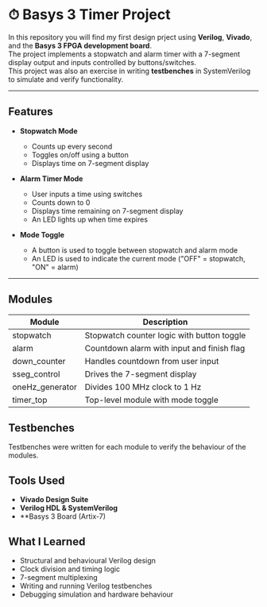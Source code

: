 # ⏱ Basys 3 Timer Project

In this repository you will find my first design prject using **Verilog**, **Vivado**, and the **Basys 3 FPGA development board**.  
The project implements a stopwatch and alarm timer with a 7-segment display output and inputs controlled by buttons/switches.  
This project was also an exercise in writing **testbenches** in SystemVerilog to simulate and verify functionality.

---

## Features

- **Stopwatch Mode**
  - Counts up every second
  - Toggles on/off using a button
  - Displays time on 7-segment display

- **Alarm Timer Mode**
  - User inputs a time using switches
  - Counts down to 0
  - Displays time remaining on 7-segment display
  - An LED lights up when time expires

- **Mode Toggle**
  - A button is used to toggle between stopwatch and alarm mode
  - An LED is used to indicate the current mode ("OFF" = stopwatch, "ON" = alarm)

---

## Modules

| Module          | Description                                |
|-----------------|--------------------------------------------|
| stopwatch       | Stopwatch counter logic with button toggle |
| alarm           | Countdown alarm with input and finish flag |
| down_counter    | Handles countdown from user input          |
| sseg_control    | Drives the 7-segment display               |
| oneHz_generator | Divides 100 MHz clock to 1 Hz              |
| timer_top       | Top-level module with mode toggle          |

## Testbenches 

Testbenches were written for each module to verify the behaviour of the modules.

## Tools Used

- **Vivado Design Suite**
- **Verilog HDL & SystemVerilog**
- **Basys 3 Board (Artix-7)

## What I Learned

- Structural and behavioural Verilog design
- Clock division and timing logic
- 7-segment multiplexing
- Writing and running Verilog testbenches
- Debugging simulation and hardware behaviour





